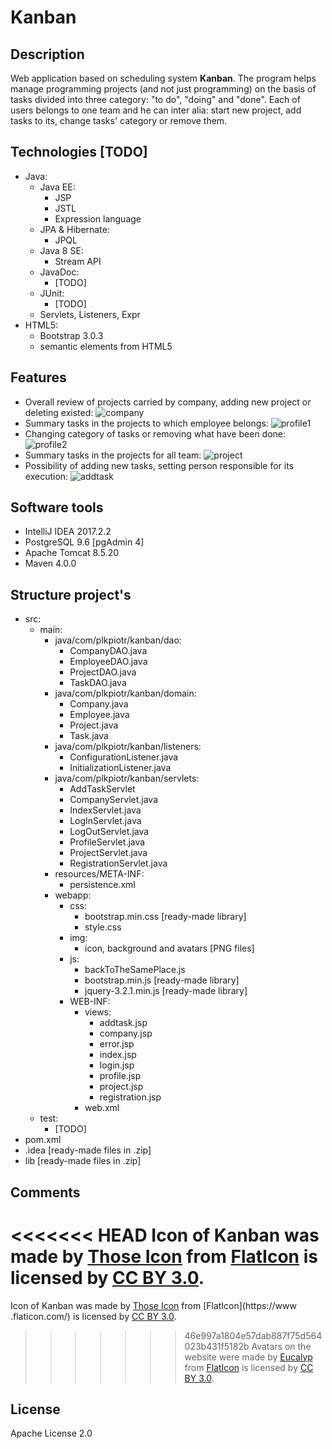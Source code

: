 # Kanban
## Description
Web application based on scheduling system **Kanban**. The program helps manage programming projects (and not just programming) on the basis of tasks divided into three category: "to do", "doing" and "done". Each of users belongs to one team and he can inter alia: start new project, add tasks to its, change tasks' category or remove them.
## Technologies [TODO]
- Java:
  - Java EE:
    - JSP
    - JSTL
    - Expression language
  - JPA & Hibernate:
    - JPQL
  - Java 8 SE:
    - Stream API
  - JavaDoc:
    - [TODO]
  - JUnit:
    - [TODO]
   - Servlets, Listeners, Expr
- HTML5:
  - Bootstrap 3.0.3
  - semantic elements from HTML5

## Features
- Overall review of projects carried by company, adding new project or deleting existed: ![company](https://user-images.githubusercontent.com/21959354/30253767-f158fd7a-968b-11e7-95e5-c0c10e33ce16.png)
- Summary tasks in the projects to which employee belongs: ![profile1](https://user-images.githubusercontent.com/21959354/30253768-f4bc891e-968b-11e7-983d-6f3966291f9f.png)
- Changing category of tasks or removing what have been done: ![profile2](https://user-images.githubusercontent.com/21959354/30253769-f72bab8a-968b-11e7-89f3-3d18a71fa432.png)
- Summary tasks in the projects for all team: ![project](https://user-images.githubusercontent.com/21959354/30253770-f925cba0-968b-11e7-9d86-b80eb02b9afa.png)
- Possibility of adding new tasks, setting person responsible for its execution: ![addtask](https://user-images.githubusercontent.com/21959354/30253771-fbef0158-968b-11e7-9830-9f567686e384.png)
## Software tools
- IntelliJ IDEA 2017.2.2
- PostgreSQL 9.6 [pgAdmin 4]
- Apache Tomcat 8.5.20
- Maven 4.0.0
## Structure project's
- src:
  - main:
    - java/com/plkpiotr/kanban/dao:
      - CompanyDAO.java
      - EmployeeDAO.java
      - ProjectDAO.java
      - TaskDAO.java
    - java/com/plkpiotr/kanban/domain:
      - Company.java
      - Employee.java
      - Project.java
      - Task.java
    - java/com/plkpiotr/kanban/listeners:
      - ConfigurationListener.java
      - InitializationListener.java
    - java/com/plkpiotr/kanban/servlets:
      - AddTaskServlet
      - CompanyServlet.java
      - IndexServlet.java
      - LogInServlet.java
      - LogOutServlet.java
      - ProfileServlet.java
      - ProjectServlet.java
      - RegistrationServlet.java
    - resources/META-INF:
      - persistence.xml
    - webapp:
      - css:
        - bootstrap.min.css [ready-made library]
        - style.css
      - img:
        - icon, background and avatars [PNG files]
      - js:
        - backToTheSamePlace.js
        - bootstrap.min.js [ready-made library]
        - jquery-3.2.1.min.js [ready-made library]
      - WEB-INF:
        - views:
          - addtask.jsp
          - company.jsp
          - error.jsp
          - index.jsp
          - login.jsp
          - profile.jsp
          - project.jsp
          - registration.jsp
        - web.xml
  - test:
    - [TODO]
- pom.xml
- .idea [ready-made files in .zip]
- lib [ready-made files in .zip]
## Comments
<<<<<<< HEAD
Icon of Kanban was made by [Those Icon](https://www.flaticon.com/authors/those-icons) from [FlatIcon](https://www.flaticon.com/) is licensed by [CC BY 3.0](http://creativecommons.org/licenses/by/3.0/).  
=======
Icon of Kanban was made by [Those Icon](https://www.flaticon.com/authors/those-icons) from [FlatIcon](https://www
.flaticon.com/) is licensed by [CC BY 3.0](http://creativecommons.org/licenses/by/3.0/).  
>>>>>>> 46e997a1804e57dab887f75d564023b431f5182b
Avatars on the website were made by [Eucalyp](https://www.flaticon.com/authors/eucalyp) from [FlatIcon](https://www.flaticon.com/) is licensed by [CC BY 3.0](http://creativecommons.org/licenses/by/3.0/).
## License
Apache License 2.0 